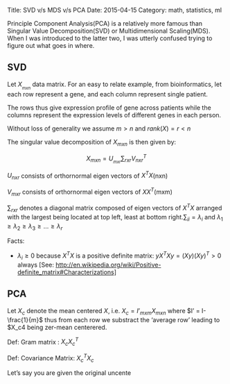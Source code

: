 Title: SVD v/s MDS v/s PCA
Date: 2015-04-15
Category: math, statistics, ml


Principle Component Analysis(PCA) is a relatively more famous
than Singular Value Decomposition(SVD) or Multidimensional Scaling(MDS).
When I was introduced to the latter two, I was utterly confused
trying to figure out what goes in where.


## SVD

Let $X__{mxn}$ data matrix. For an easy to relate example, from bioinformatics,
let each row represent a gene, and each column represent single patient.

The rows thus give expression profile of gene across patients while the columns
represent the expression levels of different genes in each person.

Without loss of generality we assume $m>n$ and $rank(X)=r <n$

The singular value decomposition of $X_{mxn}$ is then given by:

$$
X_{mxn} = U__{mxr}\sum_{rxr}V_{nxr}^T
$$


$U_{nxr}$ consists of orthornormal eigen vectors of $X^TX$(nxn)

$V_{mxr}$ consists of orthornormal eigen vectors of $XX^T$(mxm)

$\sum_{rxr}$ denotes a diagonal matrix composed of eigen vectors of $X^TX$ arranged with the largest being located
at top left, least at bottom right.$\sum_{ii} = \lambda_i$ and $\lambda_1 \geq \lambda_2 \geq \lambda_3 \geq \ldots \geq \lambda_r$


Facts:

- $\lambda_i \geq 0$ because $X^TX$ is a positive definite matrix: $yX^TXy = (Xy)(Xy)^T > 0$ always [See: http://en.wikipedia.org/wiki/Positive-definite_matrix#Characterizations]


## PCA
 
Let $X_c$ denote the mean centered $X$, i.e. $X_c = I’_{mxm}X_{mxn}$
 where $I’ = I-\frac{1}{m}$ thus from each row we substract the ‘average row’ leading to $X_c4 being zer-mean centerered.

 Def: Gram matrix : $X_cX_c^T$

 Def: Covariance Matrix: $X_c^TX_c$

 Let’s say you are given the original uncente

